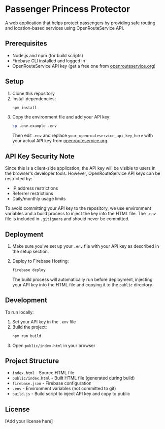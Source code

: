 # Passenger Princess Protector

A web application that helps protect passengers by providing safe routing and location-based services using OpenRouteService API.

## Prerequisites

- Node.js and npm (for build scripts)
- Firebase CLI installed and logged in
- OpenRouteService API key (get a free one from [openrouteservice.org](https://openrouteservice.org/))

## Setup

1. Clone this repository
2. Install dependencies:
   ```bash
   npm install
   ```
3. Copy the environment file and add your API key:
   ```bash
   cp .env.example .env
   ```
   Then edit `.env` and replace `your_openrouteservice_api_key_here` with your actual API key from [openrouteservice.org](https://openrouteservice.org/).

## API Key Security Note

Since this is a client-side application, the API key will be visible to users in the browser's developer tools. However, OpenRouteService API keys can be restricted by:

- IP address restrictions
- Referrer restrictions
- Daily/monthly usage limits

To avoid committing your API key to the repository, we use environment variables and a build process to inject the key into the HTML file. The `.env` file is included in `.gitignore` and should never be committed.

## Deployment

1. Make sure you've set up your `.env` file with your API key as described in the setup section.

2. Deploy to Firebase Hosting:
   ```bash
   firebase deploy
   ```

   The build process will automatically run before deployment, injecting your API key into the HTML file and copying it to the `public` directory.

## Development

To run locally:

1. Set your API key in the `.env` file
2. Build the project:
   ```bash
   npm run build
   ```
3. Open `public/index.html` in your browser

## Project Structure

- `index.html` - Source HTML file
- `public/index.html` - Built HTML file (generated during build)
- `firebase.json` - Firebase configuration
- `.env` - Environment variables (not committed to git)
- `build.js` - Build script to inject API key and copy to public

## License

[Add your license here]
